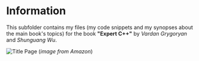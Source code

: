 # Information
This subfolder contains my files (my code snippets and my synopses about the main book's topics) for the book **"Expert C++"** by *Vardan Grygoryan* and *Shunguang Wu*.

![Title Page](https://images-na.ssl-images-amazon.com/images/I/41iurmj93ML._SX404_BO1,204,203,200_.jpg "book cover")
(_image from Amazon_)
